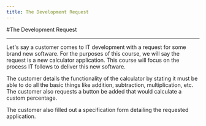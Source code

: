 ```yaml
---
title: The Development Request
---
```


#The Development Request

--------------------------------------------------------------------------------

Let's say a customer comes to IT development with a request for some brand new software. For the purposes of this course, we will say the request is a new calculator application. This course will focus on the process IT follows to deliver this new software.

The customer details the functionality of the calculator by stating it must be able to do all the basic things like addition, subtraction, multiplication, etc. The customer also requests a button be added that would calculate a custom percentage.

The customer also filled out a specification form detailing the requested application. 

